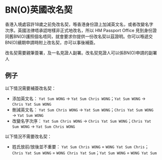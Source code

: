 # BN(O)英國改名契

香港入境處容許18歲之前免改名契，喺香港身份證上加減英文名，或者改變名字次序。英國法律唔承認咁樣非正式地改名，所以 HM Passport Office 見到身份證同舊BN(O)護照個名唔同，就會要求你提供一份改名契以茲證明。你可以喺遞交BN(O)續期申請時附上改名契，亦可以事後補簽。

改名契需要親筆簽署，及一名見證人副署。改名契見證人可以係BN(O)申請的副署人

## 例子

以下情況需要補簽改名契：
* 添加英文名： `Yat Sum WONG` → `Yat Sum Chris WONG`；`Yat Sum WONG` → `Chris Yat Sum WONG`
* 刪減英文名： `Yat Sum Chris WONG` → `Yat Sum WONG`；`Chris Yat Sum WONG` → `Yat Sum WONG`
* 改變名字次序： `Yat Sum Chris WONG` → `Chris Yat Sum WONG`；`Chris Yat Sum WONG` → `Yat Sum Chris WONG`

以下情況不需要改名契：
* 姓氏放前/放後並不重要： `Yat Sum Chris WONG` = `WONG Yat Sum Chris`；`Chris Yat Sum WONG` = `WONG Chris Yat Sum`；`Yat Sum WONG` = `WONG Yat Sum`
